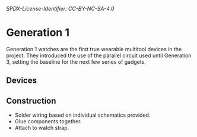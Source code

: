 *SPDX-License-Identifier: CC-BY-NC-SA-4.0*

# Generation 1

Generation 1 watches are the first true wearable multitool devices in the project. They introduced the use of the parallel circuit used until Generation 3, setting the baseline for the next few series of gadgets.

## Devices

## Construction

- Solder wiring based on individual schematics provided.
- Glue components together.
- Attach to watch strap.